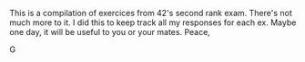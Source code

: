 This is a compilation of exercices from 42's second rank exam. There's not much more to it. I did this to keep track all my responses for each ex. Maybe one day, it will be useful to you or your mates. Peace,

G